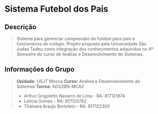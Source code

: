 # Sistema Futebol dos Pais

## Descrição

> Sistema para gerenciar campeonato de futebol para pais e funcionários do colégio. Projeto proposto pela Universidade São Judas Tadeu como integração dos conhecimentos adquiridos no 4º Semestre do curso de Análise e Desenvolvimento de Sistemas.

## Informações do Grupo

> **Unidade:** USJT Mooca 
> **Curso:** Análise e Desenvolvimento de Sistemas 
> **Turma:** ADS2BN-MCA2
> - Arthur Grigoletto Navarro de Lima  - RA: 817121874
> - Leticia Gomes  - RA: 817120762
> - Thainara Araujo Bortoleto - RA: 817122300
